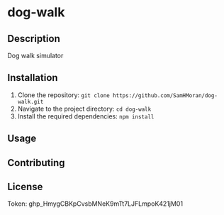 # dog-walk

## Description
Dog walk simulator

## Installation

1. Clone the repository: `git clone https://github.com/SamHMoran/dog-walk.git`
2. Navigate to the project directory: `cd dog-walk`
3. Install the required dependencies: `npm install`

## Usage

## Contributing

## License

Token: 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


